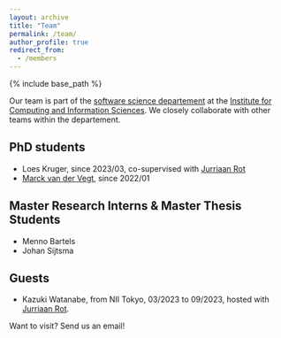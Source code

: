 ```yaml
---
layout: archive
title: "Team"
permalink: /team/
author_profile: true
redirect_from:
  - /members
---
```


{% include base_path %}

Our team is part of the [software science departement](https://sws.cs.ru.nl) at the [Institute for Computing and Information Sciences](https://www.ru.nl/icis/).
We closely collaborate with other teams within the departement.

PhD students
--------------------
* Loes Kruger, since 2023/03, co-supervised with [Jurriaan Rot](http://jurriaan.me)
* [Marck van der Vegt](https://www.ru.nl/en/people/vegt-m-van-der), since 2022/01

Master Research Interns & Master Thesis Students
---------------------------------
* Menno Bartels
* Johan Sijtsma

Guests
--------------------
* Kazuki Watanabe, from NII Tokyo, 03/2023 to 09/2023, hosted with [Jurriaan Rot](http://jurriaan.me).

Want to visit? Send us an email!
